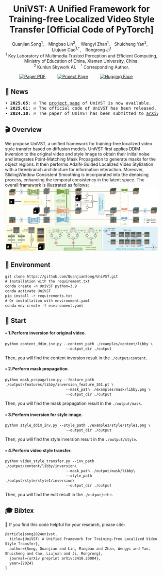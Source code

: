 <div align="center">
<h1>
UniVST: A Unified Framework for Training-free Localized Video Style Transfer [Official Code of PyTorch]
</h1>

<div>
    <a href='https://github.com/QuanjianSong' target='_blank' style='text-decoration:none'>Quanjian Song<sup>1</sup></a>, &ensp;
    <a href='https://scholar.google.com/citations?hl=zh-CN&user=Dp3L1bsAAAAJ' target='_blank' style='text-decoration:none'>Mingbao Lin<sup>2</sup></a>, &ensp;
    <a href='https://scholar.google.com/citations?hl=zh-CN&user=nnF1s7kAAAAJ' target='_blank' style='text-decoration:none'>Wengyi Zhan<sup>1</sup></a>, &ensp;
    <a href='https://scholar.google.com/citations?user=DNuiPHwAAAAJ&hl=zh-CN&oi=ao' target='_blank' style='text-decoration:none'> Shuicheng Yan<sup>2</sup></a>, &ensp;
    <a href='https://mac.xmu.edu.cn/ljcao/' target='_blank' style='text-decoration:none'>Liujuan Cao<sup>1,†</sup></a>, &ensp;
    <a href='https://mac.xmu.edu.cn/rrji/' target='_blank' style='text-decoration:none'>Rongrong Ji<sup>1</sup></a>
</div>

<div>
    <sup>1</sup> Key Laboratory of Multimedia Trusted Perception and Efficient Computing, <br> Ministry of Education of China, Xiamen University, China.
    <br>
    <sup>2</sup> Kunlun Skywork AI.  &ensp;
    <sup>†</sup> Corresponding Author.
    
</div>

<sub></sub>

<p align="center">
    <span>
        <a href="https://arxiv.org/pdf/2410.20084" target="_blank"> 
        <img src='https://img.shields.io/badge/arXiv%202410.20084-UniVST-red' alt='Paper PDF'></a> &emsp;  &emsp; 
    </span>
    <span> 
        <a href='https://quanjiansong.github.io/projects/UniVST' target="_blank">
        <img src='https://img.shields.io/badge/Project_Page-UniVST-green' alt='Project Page'></a>  &emsp;  &emsp;
    </span>
    <span> 
        <a href='https://huggingface.co/papers/2410.20084' target="_blank"> 
        <img src='https://img.shields.io/badge/Hugging_Face-UniVST-yellow' alt='Hugging Face'></a> &emsp;  &emsp;
    </span>
</p>
</div>

## 🎉 News
<pre>
• <strong>2025.05</strong>: 🔥 The <a href="https://quanjiansong.github.io/projects/UniVST">project page</a> of UniVST is now available.
• <strong>2025.01</strong>: 🔥 The official code of UniVST has been released.
• <strong>2024.10</strong>: 🔥 The paper of UniVST has been submitted to <a href="https://arxiv.org/abs/2410.20084">arXiv</a>.
</pre>

## 🎬 Overview
We propose UniVST, a unified framework for training-free localized video style transfer based on diffusion models. UniVST first applies DDIM inversion to the original video and style image to obtain their initial noise and integrates Point-Matching Mask Propagation to generate masks for the object regions. It then performs AdaIN-Guided Localized Video Stylization with a threebranch architecture for information interaction. Moreover, SlidingWindow Consistent Smoothing is incorporated into the denoising process, enhancing the temporal consistency in the latent space. The overall framework is illustrated as follows:
![Overall Framework](assets/overall_framework.png)

## 🔧 Environment
```
git clone https://github.com/QuanjianSong/UniVST.git
# Installation with the requirement.txt
conda create -n UniVST python=3.9
conda activate UniVST
pip install -r requirements.txt
# Or installation with environment.yaml
conda env create -f environment.yaml
```

## 🚀 Start
#### • 1.Perform inversion for original video.
```
python content_ddim_inv.py --content_path ./examples/content/libby \
                            --output_dir ./output
```
Then, you will find the content inversion result in the `./output/content`.
#### • 2.Perform mask propagation.
```
python mask_propagation.py --feature_path ./output/features/libby/inversion_feature_301.pt \
                            --mask_path ./examples/mask/libby.png \
                            --output_dir ./output
```
Then, you will find the mask propagation result in the `./output/mask`.
#### • 3.Perform inversion for style image.
```
python style_ddim_inv.py --style_path ./examples/style/style1.png \
                            --output_dir ./output
```
Then, you will find the style inversion result in the `./output/style`.
#### • 4.Perform video style transfer.
```
python video_style_transfer.py --inv_path ./output/content/libby/inversion\
                            --mask_path ./output/mask/libby\
                            --style_path ./output/style/style1/inversion\ 
                            --output_dir ./output
```
Then, you will find the edit result in the `./output/edit`.



## 🎓 Bibtex
🤗 If you find this code helpful for your research, please cite:
```
@article{song2024univst,
  title={UniVST: A Unified Framework for Training-free Localized Video Style Transfer},
  author={Song, Quanjian and Lin, Mingbao and Zhan, Wengyi and Yan, Shuicheng and Cao, Liujuan and Ji, Rongrong},
  journal={arXiv preprint arXiv:2410.20084},
  year={2024}
}
```
